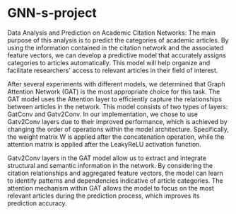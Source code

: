# GNN-s-project

Data Analysis and Prediction on Academic Citation Networks: 
The main purpose of this analysis is to predict the categories of academic articles. By using the information contained in the citation network and the associated feature vectors, we can develop a predictive model that accurately assigns categories to articles automatically. This model will help organize and facilitate researchers' access to relevant articles in their field of interest.

After several experiments with different models, we determined that Graph Attention Network (GAT) is the most appropriate choice for this task. The GAT model uses the Attention layer to efficiently capture the relationships between articles in the network.
This model consists of two types of layers: GatConv and Gatv2Conv. In our implementation, we chose to use Gatv2Conv layers due to their improved performance, which is achieved by changing the order of operations within the model architecture. Specifically, the weight matrix W is applied after the concatenation operation, while the attention matrix is applied after the LeakyReLU activation function.

Gatv2Conv layers in the GAT model allow us to extract and integrate structural and semantic information in the network. By considering the citation relationships and aggregated feature vectors, the model can learn to identify patterns and dependencies indicative of article categories. The attention mechanism within GAT allows the model to focus on the most relevant articles during the prediction process, which improves its prediction accuracy.

